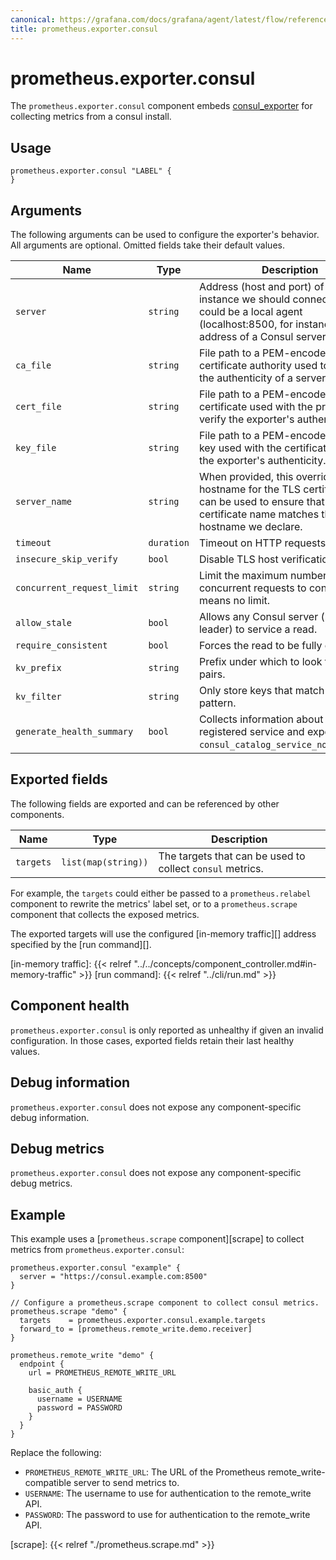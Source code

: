 ```yaml
---
canonical: https://grafana.com/docs/grafana/agent/latest/flow/reference/components/prometheus.exporter.consul/
title: prometheus.exporter.​consul
---
```


# prometheus.exporter.consul
The `prometheus.exporter.consul` component embeds
[consul_exporter](github.com/prometheus/consul_exporter) for collecting metrics from a consul install.

## Usage

```river
prometheus.exporter.consul "LABEL" {
}
```

## Arguments
The following arguments can be used to configure the exporter's behavior.
All arguments are optional. Omitted fields take their default values.

Name | Type | Description | Default | Required
---- | ---- | ----------- | ------- | --------
`server`                  | `string`   | Address (host and port) of the Consul instance we should connect to. This could be a local agent (localhost:8500, for instance), or the address of a Consul server. | `http://localhost:8500` | no
`ca_file`                 | `string`   | File path to a PEM-encoded certificate authority used to validate the authenticity of a server certificate.  | | no
`cert_file`               | `string`   | File path to a PEM-encoded certificate used with the private key to verify the exporter's authenticity. | | no
`key_file`                | `string`   | File path to a PEM-encoded private key used with the certificate to verify the exporter's authenticity. | | no
`server_name`             | `string`   | When provided, this overrides the hostname for the TLS certificate. It can be used to ensure that the certificate name matches the hostname we declare. | | no
`timeout`                 | `duration` | Timeout on HTTP requests to consul.  | 500ms | no
`insecure_skip_verify`    | `bool`     | Disable TLS host verification. | false | no
`concurrent_request_limit`| `string`   | Limit the maximum number of concurrent requests to consul, 0 means no limit. | | no
`allow_stale`             | `bool`     | Allows any Consul server (non-leader) to service a read. | `true` | no
`require_consistent`      | `bool`     | Forces the read to be fully consistent. | | no
`kv_prefix`               | `string`   | Prefix under which to look for KV pairs. | | no
`kv_filter`               | `string`   | Only store keys that match this regex pattern. | `.*` | no
`generate_health_summary` | `bool`     | Collects information about each registered service and exports `consul_catalog_service_node_healthy`. | `true` | no

## Exported fields
The following fields are exported and can be referenced by other components.

Name      | Type                | Description
--------- | ------------------- | -----------
`targets` | `list(map(string))` | The targets that can be used to collect `consul` metrics.

For example, the `targets` could either be passed to a `prometheus.relabel`
component to rewrite the metrics' label set, or to a `prometheus.scrape`
component that collects the exposed metrics.

The exported targets will use the configured [in-memory traffic][] address
specified by the [run command][].

[in-memory traffic]: {{< relref "../../concepts/component_controller.md#in-memory-traffic" >}}
[run command]: {{< relref "../cli/run.md" >}}

## Component health

`prometheus.exporter.consul` is only reported as unhealthy if given
an invalid configuration. In those cases, exported fields retain their last
healthy values.

## Debug information

`prometheus.exporter.consul` does not expose any component-specific
debug information.

## Debug metrics

`prometheus.exporter.consul` does not expose any component-specific
debug metrics.

## Example

This example uses a [`prometheus.scrape` component][scrape] to collect metrics
from `prometheus.exporter.consul`:

```river
prometheus.exporter.consul "example" {
  server = "https://consul.example.com:8500"
}

// Configure a prometheus.scrape component to collect consul metrics.
prometheus.scrape "demo" {
  targets    = prometheus.exporter.consul.example.targets
  forward_to = [prometheus.remote_write.demo.receiver]
}

prometheus.remote_write "demo" {
  endpoint {
    url = PROMETHEUS_REMOTE_WRITE_URL

    basic_auth {
      username = USERNAME
      password = PASSWORD
    }
  }
}
```
Replace the following:
  - `PROMETHEUS_REMOTE_WRITE_URL`: The URL of the Prometheus remote_write-compatible server to send metrics to.
  - `USERNAME`: The username to use for authentication to the remote_write API.
  - `PASSWORD`: The password to use for authentication to the remote_write API.

[scrape]: {{< relref "./prometheus.scrape.md" >}}
